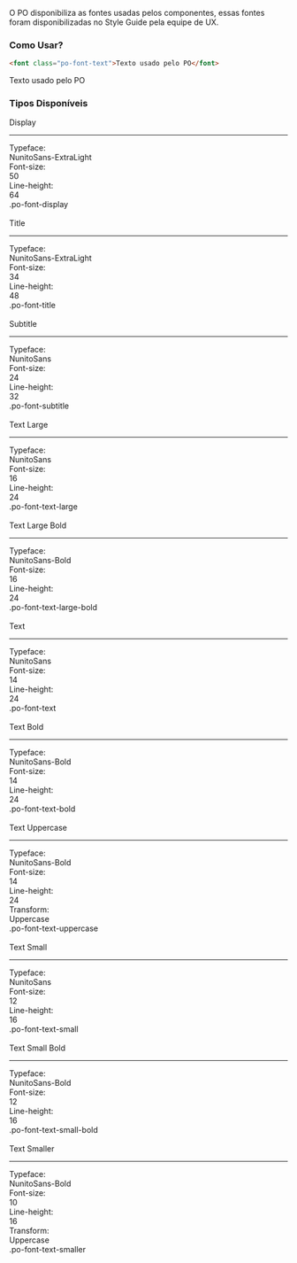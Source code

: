[comment]: # (@label Tipografia)
[comment]: # (@link guides/typography)

O PO disponibiliza as fontes usadas pelos componentes, essas fontes foram disponibilizadas no Style Guide pela equipe de UX.

### Como Usar?

``` html
<font class="po-font-text">Texto usado pelo PO</font>
```

<font class="po-font-text">Texto usado pelo PO</font>

### Tipos Disponíveis

<div class="po-row">
  <div class="po-md-8 po-lg-6 po-offset-md-2 po-offset-lg-3 po-offset-xl-3 po-shadow-card">
    <div class="po-row">
      <font class="po-font-display">Display</font>
    </div>
    <hr>
    <div class="po-row">
      <div class="po-sm-6"><font class="po-font-text-large-bold">Typeface:</font></div>
      <div class="po-sm-6"><font class="po-font-large">NunitoSans-ExtraLight</font></div>
    </div>
    <div class="po-row">
      <div class="po-sm-6"><font class="po-font-text-large-bold">Font-size:</font></div>
      <div class="po-sm-6"><font class="po-font-large">50</font></div>
    </div>
    <div class="po-row">
      <div class="po-sm-6"><font class="po-font-text-large-bold">Line-height:</font></div>
      <div class="po-sm-6"><font class="po-font-large">64</font></div>
    </div>
    <div class="po-row">
      <div class="po-md-12 po-text-center"><font class="po-font-text-large-bold">.po-font-display</font></div>
    </div>
  </div>
</div>
<br>
<div class="po-row">
  <div class="po-md-8 po-lg-6 po-offset-md-2 po-offset-lg-3 po-offset-xl-3 po-shadow-card">
    <div class="po-row">
      <font class="po-font-title">Title</font>
    </div>
    <hr>
    <div class="po-row">
      <div class="po-sm-6"><font class="po-font-text-large-bold">Typeface:</font></div>
      <div class="po-sm-6"><font class="po-font-large">NunitoSans-ExtraLight</font></div>
    </div>
    <div class="po-row">
      <div class="po-sm-6"><font class="po-font-text-large-bold">Font-size:</font></div>
      <div class="po-sm-6"><font class="po-font-large">34</font></div>
    </div>
    <div class="po-row">
      <div class="po-sm-6"><font class="po-font-text-large-bold">Line-height:</font></div>
      <div class="po-sm-6"><font class="po-font-large">48</font></div>
    </div>
    <div class="po-row">
      <div class="po-md-12 po-text-center"><font class="po-font-text-large-bold">.po-font-title</font></div>
    </div>
  </div>
</div>
<br>
<div class="po-row">
  <div class="po-md-8 po-lg-6 po-offset-md-2 po-offset-lg-3 po-offset-xl-3 po-shadow-card">
    <div class="po-row">
      <font class="po-font-subtitle">Subtitle</font>
    </div>
    <hr>
    <div class="po-row">
      <div class="po-sm-6"><font class="po-font-text-large-bold">Typeface:</font></div>
      <div class="po-sm-6"><font class="po-font-large">NunitoSans</font></div>
    </div>
    <div class="po-row">
      <div class="po-sm-6"><font class="po-font-text-large-bold">Font-size:</font></div>
      <div class="po-sm-6"><font class="po-font-large">24</font></div>
    </div>
    <div class="po-row">
      <div class="po-sm-6"><font class="po-font-text-large-bold">Line-height:</font></div>
      <div class="po-sm-6"><font class="po-font-large">32</font></div>
    </div>
    <div class="po-row">
      <div class="po-md-12 po-text-center"><font class="po-font-text-large-bold">.po-font-subtitle</font></div>
    </div>
  </div>
</div>
<br>
<div class="po-row">
  <div class="po-md-8 po-lg-6 po-offset-md-2 po-offset-lg-3 po-offset-xl-3 po-shadow-card">
    <div class="po-row">
      <font class="po-font-text-large">Text Large</font>
    </div>
    <hr>
    <div class="po-row">
      <div class="po-sm-6"><font class="po-font-text-large-bold">Typeface:</font></div>
      <div class="po-sm-6"><font class="po-font-large">NunitoSans</font></div>
    </div>
    <div class="po-row">
      <div class="po-sm-6"><font class="po-font-text-large-bold">Font-size:</font></div>
      <div class="po-sm-6"><font class="po-font-large">16</font></div>
    </div>
    <div class="po-row">
      <div class="po-sm-6"><font class="po-font-text-large-bold">Line-height:</font></div>
      <div class="po-sm-6"><font class="po-font-large">24</font></div>
    </div>
    <div class="po-row">
      <div class="po-md-12 po-text-center"><font class="po-font-text-large-bold">.po-font-text-large</font></div>
    </div>
  </div>
</div>
<br>
<div class="po-row">
  <div class="po-md-8 po-lg-6 po-offset-md-2 po-offset-lg-3 po-offset-xl-3 po-shadow-card">
    <div class="po-row">
      <font class="po-font-text-large-bold">Text Large Bold</font>
    </div>
    <hr>
    <div class="po-row">
      <div class="po-sm-6"><font class="po-font-text-large-bold">Typeface:</font></div>
      <div class="po-sm-6"><font class="po-font-large">NunitoSans-Bold</font></div>
    </div>
    <div class="po-row">
      <div class="po-sm-6"><font class="po-font-text-large-bold">Font-size:</font></div>
      <div class="po-sm-6"><font class="po-font-large">16</font></div>
    </div>
    <div class="po-row">
      <div class="po-sm-6"><font class="po-font-text-large-bold">Line-height:</font></div>
      <div class="po-sm-6"><font class="po-font-large">24</font></div>
    </div>
    <div class="po-row">
      <div class="po-md-12 po-text-center"><font class="po-font-text-large-bold">.po-font-text-large-bold</font></div>
    </div>
  </div>
</div>
<br>
<div class="po-row">
  <div class="po-md-8 po-lg-6 po-offset-md-2 po-offset-lg-3 po-offset-xl-3 po-shadow-card">
    <div class="po-row">
      <font class="po-font-text">Text</font>
    </div>
    <hr>
    <div class="po-row">
      <div class="po-sm-6"><font class="po-font-text-large-bold">Typeface:</font></div>
      <div class="po-sm-6"><font class="po-font-large">NunitoSans</font></div>
    </div>
    <div class="po-row">
      <div class="po-sm-6"><font class="po-font-text-large-bold">Font-size:</font></div>
      <div class="po-sm-6"><font class="po-font-large">14</font></div>
    </div>
    <div class="po-row">
      <div class="po-sm-6"><font class="po-font-text-large-bold">Line-height:</font></div>
      <div class="po-sm-6"><font class="po-font-large">24</font></div>
    </div>
    <div class="po-row">
      <div class="po-md-12 po-text-center"><font class="po-font-text-large-bold">.po-font-text</font></div>
    </div>
  </div>
</div>
<br>
<div class="po-row">
  <div class="po-md-8 po-lg-6 po-offset-md-2 po-offset-lg-3 po-offset-xl-3 po-shadow-card">
    <div class="po-row">
      <font class="po-font-text-bold">Text Bold</font>
    </div>
    <hr>
    <div class="po-row">
      <div class="po-sm-6"><font class="po-font-text-large-bold">Typeface:</font></div>
      <div class="po-sm-6"><font class="po-font-large">NunitoSans-Bold</font></div>
    </div>
    <div class="po-row">
      <div class="po-sm-6"><font class="po-font-text-large-bold">Font-size:</font></div>
      <div class="po-sm-6"><font class="po-font-large">14</font></div>
    </div>
    <div class="po-row">
      <div class="po-sm-6"><font class="po-font-text-large-bold">Line-height:</font></div>
      <div class="po-sm-6"><font class="po-font-large">24</font></div>
    </div>
    <div class="po-row">
      <div class="po-md-12 po-text-center"><font class="po-font-text-large-bold">.po-font-text-bold</font></div>
    </div>
  </div>
</div>
<br>
<div class="po-row">
  <div class="po-md-8 po-lg-6 po-offset-md-2 po-offset-lg-3 po-offset-xl-3 po-shadow-card">
    <div class="po-row">
      <font class="po-font-text-uppercase">Text Uppercase</font>
    </div>
    <hr>
    <div class="po-row">
      <div class="po-sm-6"><font class="po-font-text-large-bold">Typeface:</font></div>
      <div class="po-sm-6"><font class="po-font-large">NunitoSans-Bold</font></div>
    </div>
    <div class="po-row">
      <div class="po-sm-6"><font class="po-font-text-large-bold">Font-size:</font></div>
      <div class="po-sm-6"><font class="po-font-large">14</font></div>
    </div>
    <div class="po-row">
      <div class="po-sm-6"><font class="po-font-text-large-bold">Line-height:</font></div>
      <div class="po-sm-6"><font class="po-font-large">24</font></div>
    </div>
    <div class="po-row">
      <div class="po-sm-6"><font class="po-font-text-large-bold">Transform:</font></div>
      <div class="po-sm-6"><font class="po-font-large">Uppercase</font></div>
    </div>
    <div class="po-row">
      <div class="po-md-12 po-text-center"><font class="po-font-text-large-bold">.po-font-text-uppercase</font></div>
    </div>
  </div>
</div>
<br>
<div class="po-row">
  <div class="po-md-8 po-lg-6 po-offset-md-2 po-offset-lg-3 po-offset-xl-3 po-shadow-card">
    <div class="po-row">
      <font class="po-font-text-small">Text Small</font>
    </div>
    <hr>
    <div class="po-row">
      <div class="po-sm-6"><font class="po-font-text-large-bold">Typeface:</font></div>
      <div class="po-sm-6"><font class="po-font-large">NunitoSans</font></div>
    </div>
    <div class="po-row">
      <div class="po-sm-6"><font class="po-font-text-large-bold">Font-size:</font></div>
      <div class="po-sm-6"><font class="po-font-large">12</font></div>
    </div>
    <div class="po-row">
      <div class="po-sm-6"><font class="po-font-text-large-bold">Line-height:</font></div>
      <div class="po-sm-6"><font class="po-font-large">16</font></div>
    </div>
    <div class="po-row">
      <div class="po-md-12 po-text-center"><font class="po-font-text-large-bold">.po-font-text-small</font></div>
    </div>
  </div>
</div>
<br>
<div class="po-row">
  <div class="po-md-8 po-lg-6 po-offset-md-2 po-offset-lg-3 po-offset-xl-3 po-shadow-card">
    <div class="po-row">
      <font class="po-font-text-small-bold">Text Small Bold</font>
    </div>
    <hr>
    <div class="po-row">
      <div class="po-sm-6"><font class="po-font-text-large-bold">Typeface:</font></div>
      <div class="po-sm-6"><font class="po-font-large">NunitoSans-Bold</font></div>
    </div>
    <div class="po-row">
      <div class="po-sm-6"><font class="po-font-text-large-bold">Font-size:</font></div>
      <div class="po-sm-6"><font class="po-font-large">12</font></div>
    </div>
    <div class="po-row">
      <div class="po-sm-6"><font class="po-font-text-large-bold">Line-height:</font></div>
      <div class="po-sm-6"><font class="po-font-large">16</font></div>
    </div>
    <div class="po-row">
      <div class="po-md-12 po-text-center"><font class="po-font-text-large-bold">.po-font-text-small-bold</font></div>
    </div>
  </div>
</div>
<br>
<div class="po-row">
  <div class="po-md-8 po-lg-6 po-offset-md-2 po-offset-lg-3 po-offset-xl-3 po-shadow-card">
    <div class="po-row">
      <font class="po-font-text-smaller">Text Smaller</font>
    </div>
    <hr>
    <div class="po-row">
      <div class="po-sm-6"><font class="po-font-text-large-bold">Typeface:</font></div>
      <div class="po-sm-6"><font class="po-font-large">NunitoSans-Bold</font></div>
    </div>
    <div class="po-row">
      <div class="po-sm-6"><font class="po-font-text-large-bold">Font-size:</font></div>
      <div class="po-sm-6"><font class="po-font-large">10</font></div>
    </div>
    <div class="po-row">
      <div class="po-sm-6"><font class="po-font-text-large-bold">Line-height:</font></div>
      <div class="po-sm-6"><font class="po-font-large">16</font></div>
    </div>
    <div class="po-row">
      <div class="po-sm-6"><font class="po-font-text-large-bold">Transform:</font></div>
      <div class="po-sm-6"><font class="po-font-large">Uppercase</font></div>
    </div>
    <div class="po-row">
      <div class="po-md-12 po-text-center"><font class="po-font-text-large-bold">.po-font-text-smaller</font></div>
    </div>
  </div>
</div>
